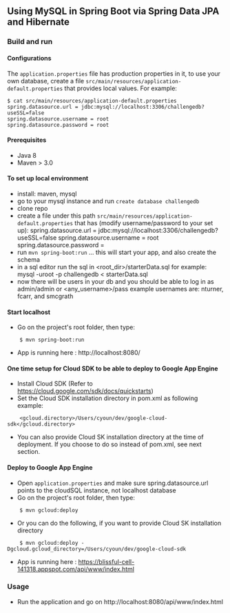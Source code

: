 ## Using MySQL in Spring Boot via Spring Data JPA and Hibernate

### Build and run

#### Configurations

The `application.properties` file has production properties in it, to use your own database, 
create a file `src/main/resources/application-default.properties` that provides local values.
For example:
```
$ cat src/main/resources/application-default.properties
spring.datasource.url = jdbc:mysql://localhost:3306/challengedb?useSSL=false
spring.datasource.username = root
spring.datasource.password = root
```

#### Prerequisites

- Java 8
- Maven > 3.0


#### To set up local environment

- install: maven, mysql
- go to your mysql instance and run ```create database challengedb```
- clone repo 
- create a file under this path ```src/main/resources/application-default.properties``` that has (modify username/password to your set up):
spring.datasource.url = jdbc:mysql://localhost:3306/challengedb?useSSL=false
spring.datasource.username = root
spring.datasource.password =
- run ```mvn spring-boot:run```  ... this will start your app, and also create the schema
- in a sql editor run the sql in <root_dir>/starterData.sql 
 for example: mysql -uroot -p challengedb <  starterData.sql 
- now there will be users in your db and you should be able to log in as admin/admin or <any_username>/pass
example usernames are: nturner, fcarr, and smcgrath


#### Start localhost

* Go on the project's root folder, then type:
```
    $ mvn spring-boot:run
```
* App is running here : http://localhost:8080/

#### One time setup for Cloud SDK to be able to deploy to Google App Engine
* Install Cloud SDK (Refer to https://cloud.google.com/sdk/docs/quickstarts)
* Set the Cloud SDK installation directory in pom.xml as following example:
```
    <gcloud.directory>/Users/cyoun/dev/google-cloud-sdk</gcloud.directory>
```
* You can also provide Cloud SK installation directory at the time of deployment. If you choose to do so instead of pom.xml, see next section.

#### Deploy to Google App Engine

* Open `application.properties` and make sure spring.datasource.url points to the cloudSQL instance, not localhost database
* Go on the project's root folder, then type:
```
    $ mvn gcloud:deploy
```
* Or you can do the following, if you want to provide Cloud SK installation directory
```
    $ mvn gcloud:deploy -Dgcloud.gcloud_directory=/Users/cyoun/dev/google-cloud-sdk
```

* App is running here : https://blissful-cell-141318.appspot.com/api/www/index.html


### Usage

- Run the application and go on http://localhost:8080/api/www/index.html
